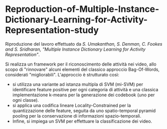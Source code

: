 # Reproduction-of-Multiple-Instance-Dictionary-Learning-for-Activity-Representation-study

Riproduzione del lavoro effettuato da *S. Umakanthan, S. Denman, C. Fookes and S. Sridharan, "Multiple Instance Dictionary Learning for Activity
Representation"*.

Si realizza un framework per il riconoscimento delle attività nei video, allo scopo di "rinnovare" alcuni elementi del classico approccio Bag-Of-Words, considerati "migliorabili".
L'approccio è strutturato così:
- si utilizza una variante ad istanza multipla di SVM (mi-SVM) per identificare feature positive per ogni categoria di attività e una classica implementazione k-means per la generazione dei codebook (uno per ogni classe).
- si applica una codifica lineare Locality-Constrained per la quantizzazione delle feature, seguita da uno spatio-temporal pyramid pooling per la conservazione di informazioni spazio-temporali.
- Infine, si impiega un SVM per effettuare la classificazione dei video.

